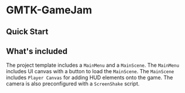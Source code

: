 # GMTK-GameJam

## Quick Start


## What's included

The project template includes a `MainMenu` and a `MainScene`. The `MainMenu` includes UI canvas with a button to load the `MainScene`.
The `MainScene` includes `Player Canvas` for adding HUD elements onto the game. The camera is also preconfigured with a `ScreenShake` script.
